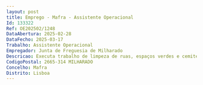 ```yaml
--- 
layout: post
title: Emprego - Mafra - Assistente Operacional
Id: 133322
Ref: OE202502/1248
DataAbertura: 2025-02-28
DataFecho: 2025-03-17
Trabalho: Assistente Operacional
Empregador: Junta de Freguesia de Milharado
Descricao: Executa trabalho de limpeza de ruas, espaços verdes e cemitério, procedendo quando necessário a manutenção e reparação dos mesmos. Organiza os serviços de acordo com as orientações e os objetivos definidos
CodigoPostal: 2665-314 MILHARADO
Concelho: Mafra
Distrito: Lisboa
--- 
```

